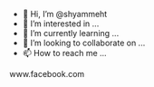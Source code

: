 - 👋 Hi, I’m @shyammeht
- 👀 I’m interested in ...
- 🌱 I’m currently learning ...
- 💞️ I’m looking to collaborate on ...
- 📫 How to reach me ...

<!---
shyammeht/shyammeht is a ✨ special ✨ repository because its `README.md` (this file) appears on your GitHub profile.
You can click the Preview link to take a look at your changes.
--->www.facebook.com






